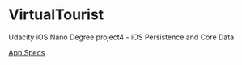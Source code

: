 # VirtualTourist
Udacity iOS Nano Degree project4 - iOS Persistence and Core Data

[App Specs](https://docs.google.com/document/d/1j-UIi1jJGuNWKoEjEk09wwYf4ebefnwcVrUYbiHh1MI/pub?embedded=true)
